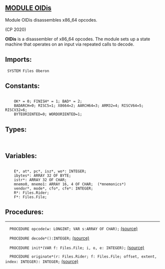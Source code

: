 
## [MODULE OIDis](https://github.com/io-core/Build/blob/main/OIDis.Mod)
Module OIDis disassembles x86_64 opcodes.


(CP 2020)

**OIDis** is a disassembler of x86_64 opcodes.
The module sets up a state machine that operates on an input via repeated calls to decode.


  ## Imports:
` SYSTEM Files Oberon`

## Constants:
```
 
    OK* = 0; FINISH* = 1; BAD* = 2;
    BADARCH=0; RISC5=1; X8664=2; AARCH64=3; ARM32=4; RISCV64=5; RISCV32=6;
    BYTEORIENTED=0; WORDORIENTED=1;

```
## Types:
```


```
## Variables:
```

    E*, at*, pc*, isz*, wo*: INTEGER;
    ibytes*: ARRAY 32 OF BYTE;
    istr*: ARRAY 32 OF CHAR;
    mnemo0, mnemo1: ARRAY 16, 4 OF CHAR;  (*mnemonics*)
    vendor*, mode*, cfo*, cfe*: INTEGER;
    R*: Files.Rider;
    F*: Files.File;

```
## Procedures:
---

`  PROCEDURE opcode(w: LONGINT; VAR s:ARRAY OF CHAR);` [(source)](https://github.com/io-orig/System/blob/main/OIDis.Mod#L31)


`  PROCEDURE decode*():INTEGER;` [(source)](https://github.com/io-orig/System/blob/main/OIDis.Mod#L37)


`  PROCEDURE init*(VAR f: Files.File; i, o, e: INTEGER);` [(source)](https://github.com/io-orig/System/blob/main/OIDis.Mod#L58)


`  PROCEDURE originate*(r: Files.Rider; f: Files.File; offset, extent, index: INTEGER): INTEGER;` [(source)](https://github.com/io-orig/System/blob/main/OIDis.Mod#L69)

